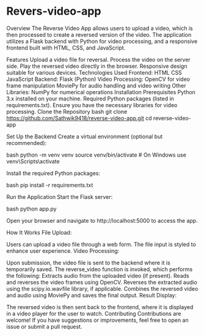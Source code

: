 # Revers-video-app

Overview
The Reverse Video App allows users to upload a video, which is then processed to create a reversed version of the video. The application utilizes a Flask backend with Python for video processing, and a responsive frontend built with HTML, CSS, and JavaScript.

Features
Upload a video file for reversal.
Process the video on the server side.
Play the reversed video directly in the browser.
Responsive design suitable for various devices.
Technologies Used
Frontend:
HTML
CSS
JavaScript
Backend:
Flask (Python)
Video Processing:
OpenCV for video frame manipulation
MoviePy for audio handling and video writing
Other Libraries:
NumPy for numerical operations
Installation
Prerequisites
Python 3.x installed on your machine.
Required Python packages (listed in requirements.txt).
Ensure you have the necessary libraries for video processing.
Clone the Repository
bash git clone https://github.com/Sathwik9418/reverse-video-app.git cd reverse-video-app

Set Up the Backend
Create a virtual environment (optional but recommended):

bash python -m venv venv source venv/bin/activate # On Windows use venv\Scripts\activate

Install the required Python packages:

bash pip install -r requirements.txt

Run the Application
Start the Flask server:

bash python app.py

Open your browser and navigate to http://localhost:5000 to access the app.

How It Works
File Upload:

Users can upload a video file through a web form. The file input is styled to enhance user experience.
Video Processing:

Upon submission, the video file is sent to the backend where it is temporarily saved.
The reverse_video function is invoked, which performs the following:
Extracts audio from the uploaded video (if present).
Reads and reverses the video frames using OpenCV.
Reverses the extracted audio using the scipy.io.wavfile library, if applicable.
Combines the reversed video and audio using MoviePy and saves the final output.
Result Display:

The reversed video is then sent back to the frontend, where it is displayed in a video player for the user to watch.
Contributing
Contributions are welcome! If you have suggestions or improvements, feel free to open an issue or submit a pull request.
